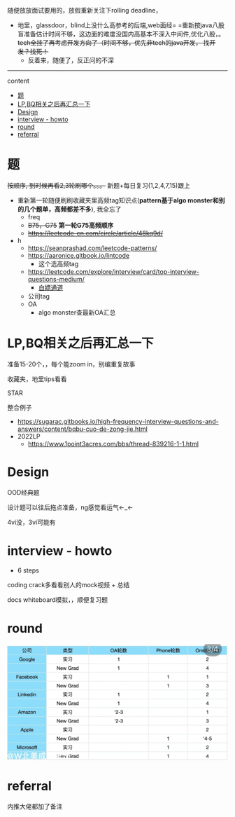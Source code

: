 随便放放面试要用的，放假重新关注下rolling deadline，

<!-- * [矿列表](https://github.com/quantprep/quantnewgrad2022) -->
* 地里，glassdoor，blind上没什么高参考的后端,web面经= =重新按java八股盲准备估计时间不够，这边面的难度没国内高基本不深入中间件,优化八股，。~~tech全挂了再考虑开发方向了（时间不够，优先非tech的java开发， 找开发？找死！~~
  * 反着来，随便了，反正问的不深

---

content

* [题](#题)
* [LP,BQ相关之后再汇总一下](#lpbq相关之后再汇总一下)
* [Design](#design)
* [interview - howto](#interview---howto)
* [round](#round)
* [referral](#referral)

# 题

~~按顺序, 到时候再看2,3轮刷哪个。。。~~ 新题+每日复习(1,2,4,7,15)跟上

* 重新第一轮随便刷刷收藏夹里高频tag知识点(**pattern基于algo monster和别的几个题单，高频都差不多**), 我全忘了
  * freq
  * ~~B75，G75~~ **第一轮G75高频顺序**
  * ~~https://leetcode-cn.com/circle/article/48kq9d/~~
* h
  * https://seanprashad.com/leetcode-patterns/
  * https://aaronice.gitbook.io/lintcode
    * 这个选高频tag
  * https://leetcode.com/explore/interview/card/top-interview-questions-medium/
    * [白嫖通道](https://github.com/hxu296/leetcode-company-wise-problems-2022)
  * 公司tag
  * OA
    * algo monster查最新OA汇总

# LP,BQ相关之后再汇总一下

准备15-20个，，每个能zoom in，别编重复故事

收藏夹，地里tips看看

STAR

整合例子

* https://sugarac.gitbooks.io/high-frequency-interview-questions-and-answers/content/bqbu-cuo-de-zong-jie.html
* 2022LP
  * https://www.1point3acres.com/bbs/thread-839216-1-1.html

# Design

OOD经典题

设计题可以往后拖点准备，ng感觉看运气←_←

4vi没，3vi可能有

# interview - howto

- 6 steps

coding crack多看看别人的mock视频 + 总结

docs whiteboard模拟，，顺便复习题

# round

![](/static/2022-05-30-19-15-43.png)

# referral

内推大佬都加了备注